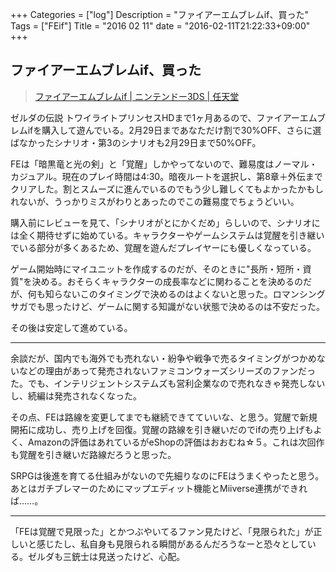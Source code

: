 +++
Categories = ["log"]
Description = "ファイアーエムブレムif、買った"
Tags = ["FEif"]
Title = "2016 02 11"
date = "2016-02-11T21:22:33+09:00"
+++

## ファイアーエムブレムif、買った
> [ファイアーエムブレムif | ニンテンドー3DS | 任天堂](https://www.nintendo.co.jp/3ds/bfwj/)

ゼルダの伝説 トワイライトプリンセスHDまで1ヶ月あるので、ファイアーエムブレムifを購入して遊んでいる。2月29日まであなただけ割で30%OFF、さらに選ばなかったシナリオ・第3のシナリオも2月29日まで50%OFF。

FEは「暗黒竜と光の剣」と「覚醒」しかやってないので、難易度はノーマル・カジュアル。現在のプレイ時間は4:30。暗夜ルートを選択し、第8章＋外伝までクリアした。割とスムーズに進んでいるのでもう少し難しくてもよかったかもしれないが、うっかりミスがわりとあったのでこの難易度でちょうどいい。

購入前にレビューを見て、「シナリオがとにかくだめ」らしいので、シナリオには全く期待せずに始めている。キャラクターやゲームシステムは覚醒を引き継いでいる部分が多くあるため、覚醒を遊んだプレイヤーにも優しくなっている。

ゲーム開始時にマイユニットを作成するのだが、そのときに"長所・短所・資質"を決める。おそらくキャラクターの成長率などに関わることを決めるのだが、何も知らないこのタイミングで決めるのはよくないと思った。ロマンシングサガでも思ったけど、ゲームに関する知識がない状態で決めるのは不安だった。

その後は安定して進めている。

----

余談だが、国内でも海外でも売れない・紛争や戦争で売るタイミングがつかめないなどの理由があって発売されないファミコンウォーズシリーズのファンだった。でも、インテリジェントシステムズも営利企業なので売れなきゃ発売しないし、続編は発売されなくなった。

その点、FEは路線を変更してまでも継続できてていいな、と思う。覚醒で新規開拓に成功し、売り上げを回復。覚醒の路線を引き継いだのでifの売り上げもよく、Amazonの評価はあれているがeShopの評価はおおむね☆５。これは次回作も覚醒を引き継いだ路線だろうと思った。

SRPGは後進を育てる仕組みがないので先細りなのにFEはうまくやったと思う。あとはガチブレマーのためにマップエディット機能とMiiverse連携ができれば……。

----

「FEは覚醒で見限った」とかつぶやいてるファン見たけど、「見限られた」が正しいと感じたし、私自身も見限られる瞬間があるんだろうなーと恐々としている。ゼルダも三銃士は見送ったけど、心配。